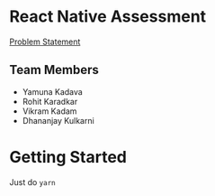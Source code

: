 # React Native Assessment

[Problem Statement](https://docs.google.com/document/d/1Dg2apV7yyyxgULk-0qcvqjL-Oi4MX3R9xpbRhIAvvCk/edit?usp=sharing)

## Team Members

- Yamuna Kadava
- Rohit Karadkar
- Vikram Kadam
- Dhananjay Kulkarni

# Getting Started

Just do `yarn`
